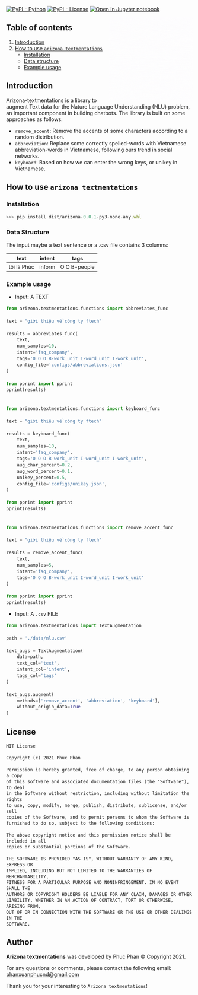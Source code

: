 [![PyPI - Python](https://img.shields.io/badge/py%203.7%20-blue.svg)]()
[![PyPI - License](https://img.shields.io/badge/license-MIT-green.svg)](https://github.com/phanxuanphucnd/Data-Augumentation/blob/main/LICENSE)
[![Open In Jupyter notebook](https://colab.research.google.com/assets/colab-badge.svg)](https://github.com/phanxuanphucnd/Data-Augumentation/blob/main/tutorials/tutorial.ipynb)

<img src="docs/imgs/textmentations.gif" width="45%" height="45%" align="right" />

## Table of contents

1. [Introduction](#introduction)
2. [How to use `arizona textmentations`](#how_to_use)
    - [Installation](#installation)
    - [Data structure](#data_structure)
    - [Example usage](#usage)


## <a name='introduction'></a> Introduction

Arizona-textmentations is a library to augment Text data for the Nature Language Understanding (NLU) problem, an important component in building chatbots. The library is built on some approaches as follows:

- ``remove_accent``: Remove the accents of some characters according to a random distribution.
- ``abbreviation``: Replace some correctly spelled-words with Vietnamese abbreviation-words in Vietnamese, following ours trend in social networks.
- ``keyboard``: Based on how we can enter the wrong keys, or unikey in Vietnamese.

## <a name='how_to_use'></a> How to use `arizona textmentations`

### Installation <a name='installation'></a>

```js
>>> pip install dist/arizona-0.0.1-py3-none-any.whl
```

### <a name='data_structure'></a> Data Structure

The input maybe a text sentence or a .csv file contains 3 columns:

| text | intent | tags |
| ---- | ------ | ---- | 
| tôi là Phúc | inform | O O B-people |

### <a name='usage'></a> Example usage

- Input: A TEXT

```py
from arizona.textmentations.functions import abbreviates_func

text = "giới thiệu về công ty ftech"

results = abbreviates_func(
    text,
    num_samples=10,
    intent='faq_company',
    tags='O O O B-work_unit I-word_unit I-work_unit',
    config_file='configs/abbreviations.json'
)

from pprint import pprint
pprint(results)


from arizona.textmentations.functions import keyboard_func

text = "giới thiệu về công ty ftech"

results = keyboard_func(
    text,
    num_samples=10,
    intent='faq_company',
    tags='O O O B-work_unit I-word_unit I-work_unit',
    aug_char_percent=0.2,
    aug_word_percent=0.1,
    unikey_percent=0.5,
    config_file='configs/unikey.json',
)

from pprint import pprint
pprint(results)


from arizona.textmentations.functions import remove_accent_func

text = "giới thiệu về công ty ftech"

results = remove_accent_func(
    text,
    num_samples=5,
    intent='faq_company',
    tags='O O O B-work_unit I-word_unit I-work_unit'
)

from pprint import pprint
pprint(results)

```

- Input: A `.csv` FILE

```py
from arizona.textmentations import TextAugmentation

path = './data/nlu.csv'

text_augs = TextAugmentation(
    data=path,
    text_col='text',
    intent_col='intent',
    tags_col='tags'
)

text_augs.augment(
    methods=['remove_accent', 'abbreviation', 'keyboard'],
    without_origin_data=True
)
```

## License

```
MIT License

Copyright (c) 2021 Phuc Phan

Permission is hereby granted, free of charge, to any person obtaining a copy
of this software and associated documentation files (the "Software"), to deal
in the Software without restriction, including without limitation the rights
to use, copy, modify, merge, publish, distribute, sublicense, and/or sell
copies of the Software, and to permit persons to whom the Software is
furnished to do so, subject to the following conditions:

The above copyright notice and this permission notice shall be included in all
copies or substantial portions of the Software.

THE SOFTWARE IS PROVIDED "AS IS", WITHOUT WARRANTY OF ANY KIND, EXPRESS OR
IMPLIED, INCLUDING BUT NOT LIMITED TO THE WARRANTIES OF MERCHANTABILITY,
FITNESS FOR A PARTICULAR PURPOSE AND NONINFRINGEMENT. IN NO EVENT SHALL THE
AUTHORS OR COPYRIGHT HOLDERS BE LIABLE FOR ANY CLAIM, DAMAGES OR OTHER
LIABILITY, WHETHER IN AN ACTION OF CONTRACT, TORT OR OTHERWISE, ARISING FROM,
OUT OF OR IN CONNECTION WITH THE SOFTWARE OR THE USE OR OTHER DEALINGS IN THE
SOFTWARE.
```
  
## Author

**Arizona textmentations** was developed by Phuc Phan © Copyright 2021.

For any questions or comments, please contact the following email: phanxuanphucnd@gmail.com

Thank you for your interesting to ``Arizona textmentations``!